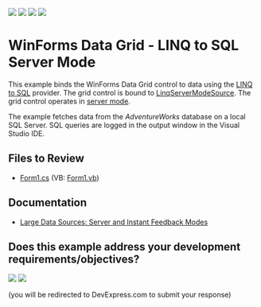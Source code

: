 <!-- default badges list -->
![](https://img.shields.io/endpoint?url=https://codecentral.devexpress.com/api/v1/VersionRange/128632465/13.1.4%2B)
[![](https://img.shields.io/badge/Open_in_DevExpress_Support_Center-FF7200?style=flat-square&logo=DevExpress&logoColor=white)](https://supportcenter.devexpress.com/ticket/details/E1578)
[![](https://img.shields.io/badge/📖_How_to_use_DevExpress_Examples-e9f6fc?style=flat-square)](https://docs.devexpress.com/GeneralInformation/403183)
[![](https://img.shields.io/badge/💬_Leave_Feedback-feecdd?style=flat-square)](#does-this-example-address-your-development-requirementsobjectives)
<!-- default badges end -->

# WinForms Data Grid - LINQ to SQL Server Mode

This example binds the WinForms Data Grid control to data using the [LINQ to SQL](https://learn.microsoft.com/en-us/previous-versions/dotnet/articles/bb425822(v=msdn.10)) provider. The grid control is bound to [LinqServerModeSource](https://docs.devexpress.com/CoreLibraries/DevExpress.Data.Linq.LinqServerModeSource). The grid control operates in [server mode](https://docs.devexpress.com/WindowsForms/8398/controls-and-libraries/data-grid/data-binding/large-data-sources-server-and-instant-feedback-modes).

The example fetches data from the *AdventureWorks* database on a local SQL Server. SQL queries are logged in the output window in the Visual Studio IDE.


## Files to Review

* [Form1.cs](./CS/LinqServerModeOnAdvWorks/Form1.cs) (VB: [Form1.vb](./VB/LinqServerModeOnAdvWorks/Form1.vb))


## Documentation

* [Large Data Sources: Server and Instant Feedback Modes](https://docs.devexpress.com/WindowsForms/8398/controls-and-libraries/data-grid/data-binding/large-data-sources-server-and-instant-feedback-modes)
<!-- feedback -->
## Does this example address your development requirements/objectives?

[<img src="https://www.devexpress.com/support/examples/i/yes-button.svg"/>](https://www.devexpress.com/support/examples/survey.xml?utm_source=github&utm_campaign=winforms-grid-linq-to-sql-sever-mode&~~~was_helpful=yes) [<img src="https://www.devexpress.com/support/examples/i/no-button.svg"/>](https://www.devexpress.com/support/examples/survey.xml?utm_source=github&utm_campaign=winforms-grid-linq-to-sql-sever-mode&~~~was_helpful=no)

(you will be redirected to DevExpress.com to submit your response)
<!-- feedback end -->
